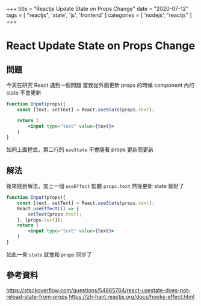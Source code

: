 +++
title = "Reactjs Update State on Props Change"
date = "2020-07-12"
tags = [ "reactjs", 'state', 'js', 'frontend' ]
categories = [ 'nodejs', "reactjs" ]
+++

# React Update State on Props Change

## 問題

今天在研究 React
遇到一個問題
當我從外面更新 props 的時候 component 內的 state 不會更新

```jsx
function Input(props){
	const [text, setText] = React.useState(props.text);

	return (
		<input type="text" value={text}>
	)
}
```

如同上面程式，第二行的 `useState` 不會隨著 props 更新而更新

## 解法

後來找到解法，加上一個 `useEffect` 監聽 `props.text` 然後更新 state 就好了

```jsx
function Input(props){
	const [text, setText] = React.useState(props.text);
	React.useEffect(() => {
		setText(props.text);
	}, [props.text]);
	return (
		<input type="text" value={text}>
	)
}
```

如此一來 `state` 就會和 `props` 同步了

## 參考資料

https://stackoverflow.com/questions/54865764/react-usestate-does-not-reload-state-from-props
https://zh-hant.reactjs.org/docs/hooks-effect.html
